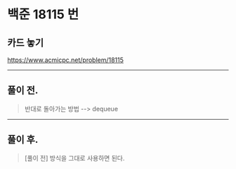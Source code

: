 # 백준 18115 번

## 카드 놓기
https://www.acmicpc.net/problem/18115
___
## 풀이 전.
> 반대로 돌아가는 방법 --> dequeue
___
## 풀이 후.
> [풀이 전] 방식을 그대로 사용하면 된다. </br>